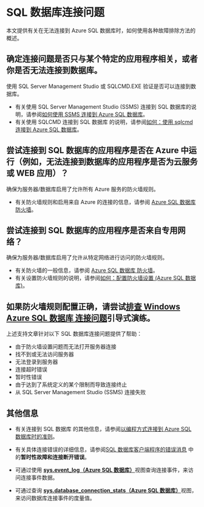 ﻿<properties 
	pageTitle="Azure SQL 数据库连接问题" 
	description="识别和确定 SQL 数据库连接失败。" 
	services="sql-database" 
	documentationCenter="" 
	authors="stevestein" 
	manager="jeffreyg" 
	editor=""/>

<tags 
	ms.service="sql-database" 
	ms.date="07/24/2015" 
	wacn.date="01/21/2016"/>


# SQL 数据库连接问题

本文提供有关在无法连接到 Azure SQL 数据库时，如何使用各种故障排除方法的概述。


## 确定连接问题是否只与某个特定的应用程序相关，或者你是否无法连接到数据库。

使用 SQL Server Management Studio 或 SQLCMD.EXE 验证是否可以连接到数据库。

- 有关使用 SQL Server Management Studio (SSMS) 连接到 SQL 数据库的说明，请参阅[如何使用 SSMS 连接到 Azure SQL 数据库](/documentation/articles/sql-database-connect-to-database)。
- 有关使用 SQLCMD 连接到 SQL 数据库 的说明，请参阅[如何：使用 sqlcmd 连接到 Azure SQL 数据库](https://msdn.microsoft.com/zh-cn/library/azure/ee336280.aspx)。



## 尝试连接到 SQL 数据库的应用程序是否在 Azure 中运行（例如，无法连接到数据库的应用程序是否为云服务或 WEB 应用）？

确保为服务器/数据库启用了允许所有 Azure 服务的防火墙规则。

- 有关防火墙规则和启用来自 Azure 的连接的信息，请参阅 [Azure SQL 数据库 防火墙](https://msdn.microsoft.com/zh-cn/library/azure/ee621782.aspx#ConnectingFromAzure)。



## 尝试连接到 SQL 数据库的应用程序是否来自专用网络？

确保为服务器/数据库启用了允许从特定网络进行访问的防火墙规则。

- 有关防火墙的一般信息，请参阅 [Azure SQL 数据库 防火墙](https://msdn.microsoft.com/zh-cn/library/azure/ee621782.aspx)。
- 有关设置防火墙规则的说明，请参阅[如何：配置防火墙设置 (Azure SQL 数据库)](https://msdn.microsoft.com/zh-cn/library/azure/jj553530.aspx)。


## 如果防火墙规则配置正确，请尝试[排查 Windows Azure SQL 数据库 连接问题](https://support2.microsoft.com/common/survey.aspx?scid=sw;en;3844&showpage=1)引导式演练。

上述支持文章针对以下 SQL 数据库连接问题提供了帮助：

- 由于防火墙设置问题而无法打开服务器连接 
- 找不到或无法访问服务器 
- 无法登录到服务器 
- 连接超时错误 
- 暂时性错误 
- 由于达到了系统定义的某个限制而导致连接终止 
- 从 SQL Server Management Studio (SSMS) 连接失败 


## 其他信息

- 有关连接到 SQL 数据库 的其他信息，请参阅[以编程方式连接到 Azure SQL 数据库时的准则](https://msdn.microsoft.com/zh-cn/library/azure/ee336282.aspx)。   

- 有关具体连接错误的详细信息，请参阅[SQL 数据库客户端程序的错误消息](https://msdn.microsoft.com/zh-cn/library/azure/ff394106.aspx#bkmk_connection_errors) 中的**暂时性故障和连接断开错误**。

- 可通过使用 [**sys.event\_log（Azure SQL 数据库）**](https://msdn.microsoft.com/zh-cn/library/dn270018.aspx)视图查询连接事件，来访问连接事件数据。

- 可通过查询 [**sys.database\_connection\_stats（Azure SQL 数据库）**](https://msdn.microsoft.com/zh-cn/library/dn269986.aspx)视图，来访问数据库连接事件的度量值。

 

<!---HONumber=69-->